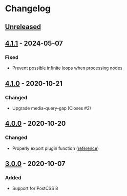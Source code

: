# Changelog

## [Unreleased][]

## [4.1.1][] - 2024-05-07

### Fixed

-   Prevent possible infinite loops when processing nodes

## [4.1.0][] - 2020-10-21

### Changed

-   Upgrade media-query-gap (Closes #2)

## [4.0.0][] - 2020-10-20

### Changed

-   Properly export plugin function
    ([reference](https://github.com/postcss/postcss/issues/1441))

## [3.0.0][] - 2020-10-07

### Added

-   Support for PostCSS 8

[unreleased]:
	https://github.com/niksy/postcss-media-query-gap/compare/v3.0.0...HEAD
[3.0.0]: https://github.com/niksy/postcss-media-query-gap/tree/v3.0.0
[unreleased]:
	https://github.com/niksy/postcss-media-query-gap/compare/v4.0.0...HEAD
[4.0.0]: https://github.com/niksy/postcss-media-query-gap/tree/v4.0.0
[unreleased]:
	https://github.com/niksy/postcss-media-query-gap/compare/v4.1.0...HEAD
[4.1.0]: https://github.com/niksy/postcss-media-query-gap/tree/v4.1.0
[unreleased]:
	https://github.com/niksy/postcss-media-query-gap/compare/v4.1.1...HEAD
[4.1.1]: https://github.com/niksy/postcss-media-query-gap/tree/v4.1.1
